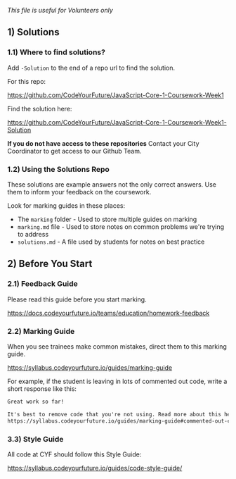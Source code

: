 <!--
Do not edit this file.
Make a change to the template and then pull changes
Repo: https://github.com/CodeYourFuture/CYF-Coursework-Template
Update Instructions: https://gist.github.com/ChrisOwen101/84d82f03a60ce19f7f154a7b815fa265
-->

_This file is useful for Volunteers only_

## 1) Solutions

### 1.1) Where to find solutions?

Add `-Solution` to the end of a repo url to find the solution.

For this repo:

https://github.com/CodeYourFuture/JavaScript-Core-1-Coursework-Week1

Find the solution here:

https://github.com/CodeYourFuture/JavaScript-Core-1-Coursework-Week1-Solution

**If you do not have access to these repositories** Contact your City Coordinator to get access to our Github Team.

### 1.2) Using the Solutions Repo

These solutions are example answers not the only correct answers. Use them to inform your feedback on the coursework.

Look for marking guides in these places:

- The `marking` folder - Used to store multiple guides on marking
- `marking.md` file - Used to store notes on common problems we're trying to address
- `solutions.md` - A file used by students for notes on best practice

## 2) Before You Start

### 2.1) Feedback Guide

Please read this guide before you start marking.

https://docs.codeyourfuture.io/teams/education/homework-feedback

### 2.2) Marking Guide

When you see trainees make common mistakes, direct them to this marking guide.

https://syllabus.codeyourfuture.io/guides/marking-guide

For example, if the student is leaving in lots of commented out code, write a short response like this:

```txt
Great work so far!

It's best to remove code that you're not using. Read more about this here:
https://syllabus.codeyourfuture.io/guides/marking-guide#commented-out-code
```

### 3.3) Style Guide

All code at CYF should follow this Style Guide:

https://syllabus.codeyourfuture.io/guides/code-style-guide/
